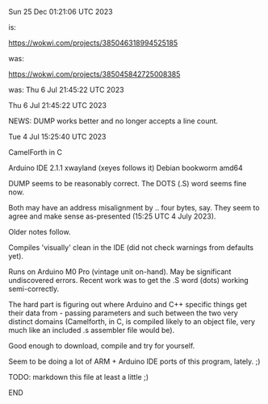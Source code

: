 Sun 25 Dec 01:21:06 UTC 2023

is:

  https://wokwi.com/projects/385046318994525185
  
was:

  https://wokwi.com/projects/385045842725008385

was: Thu  6 Jul 21:45:22 UTC 2023




Thu  6 Jul 21:45:22 UTC 2023

NEWS:  DUMP works better and no longer accepts a line count.

Tue  4 Jul 15:25:40 UTC 2023

CamelForth in C

Arduino IDE 2.1.1    xwayland (xeyes follows it)    Debian bookworm amd64

DUMP seems to be reasonably correct.
The DOTS (.S) word seems fine now.

Both may have an address misalignment by .. four bytes, say.
They seem to agree and make sense as-presented (15:25 UTC 4 July 2023).


Older notes follow.

Compiles 'visually' clean in the IDE (did not check warnings from defaults yet).

Runs on Arduino M0 Pro (vintage unit on-hand).  May be significant
undiscovered errors.  Recent work was to get the .S word (dots)
working semi-correctly.

The hard part is figuring out where Arduino and C++ specific things
get their data from - passing parameters and such between the two
very distinct domains (Camelforth, in C, is compiled likely to an
object file, very much like an included .s assembler file would be).

Good enough to download, compile and try for yourself.

Seem to be doing a lot of ARM + Arduino IDE ports of this program,
lately. ;)

TODO: markdown this file at least a little ;)

END
